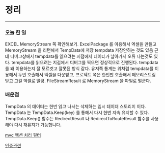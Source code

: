 # 정리
---
### 오늘 한 일
EXCEL MemoryStream 쪽 확인해보기.
ExcelPackage 를 이용해서 엑셀을 만들고 MemoryStream 을 리턴해서 TempData에 저장
tempdata 저장안하는 것도 있음 근데 디버그상에서 tempdata를 읽으려는 지점에서 데이터가 날아가서 오류 나는것도 있다.
tempdata를 읽으려는 지점에서 디버그를 찍으면 정상적으로 진행된다. tempdata를 왜 이용하는지 잘 모르겟고 잘못된 방식 같다.
유저쪽 통계는 위처럼 tempdata를 이용해서 두번 호출해서 엑셀을 다운받고, 프로젝트 쪽은 한번만 호출해서 메모리스트림 받고 그걸 엑셀로 떨굼.
FileStreamResult 로 MemoryStream 을 파일로 떨군다.

### 배운점
TempData 의 데이터는 한번 읽고 나서는 삭제하는 임시 데이터 스토리지 이다.
TempData 는 TempData.Keep(key) 를 통해서 다시 한번 지속 유지할 수 있다.
TempData.Keep() 함수는 RedirectResult 나 RedirectToRouteResult 함수를 사용해야 다시 재유지가 가능합니다.

[mvc 액션 처리 필터](http://blog.jakeymvc.com/mvc-extension-action-filter)

[인증관련](https://softwareengineering.stackexchange.com/questions/350092/cookie-based-vs-session-vs-token-based-vs-claims-based-authentications)
